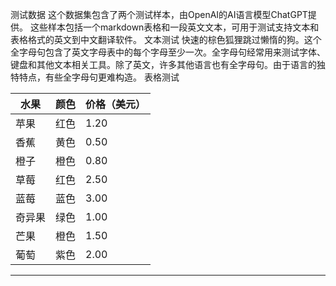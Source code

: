 测试数据
这个数据集包含了两个测试样本，由OpenAI的AI语言模型ChatGPT提供。
这些样本包括一个markdown表格和一段英文文本，可用于测试支持文本和表格格式的英文到中文翻译软件。
文本测试
快速的棕色狐狸跳过懒惰的狗。这个全字母句包含了英文字母表中的每个字母至少一次。全字母句经常用来测试字体、键盘和其他文本相关工具。除了英文，许多其他语言也有全字母句。由于语言的独特特点，有些全字母句更难构造。
表格测试

| 水果 | 颜色 | 价格（美元） |
| --- | --- | --- |
| 苹果 | 红色 | 1.20 |
| 香蕉 | 黄色 | 0.50 |
| 橙子 | 橙色 | 0.80 |
| 草莓 | 红色 | 2.50 |
| 蓝莓 | 蓝色 | 3.00 |
| 奇异果 | 绿色 | 1.00 |
| 芒果 | 橙色 | 1.50 |
| 葡萄 | 紫色 | 2.00 |

---

